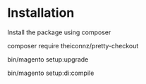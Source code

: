 # Installation

Install the package using composer

composer require theiconnz/pretty-checkout

bin/magento setup:upgrade

bin/magento setup:di:compile
